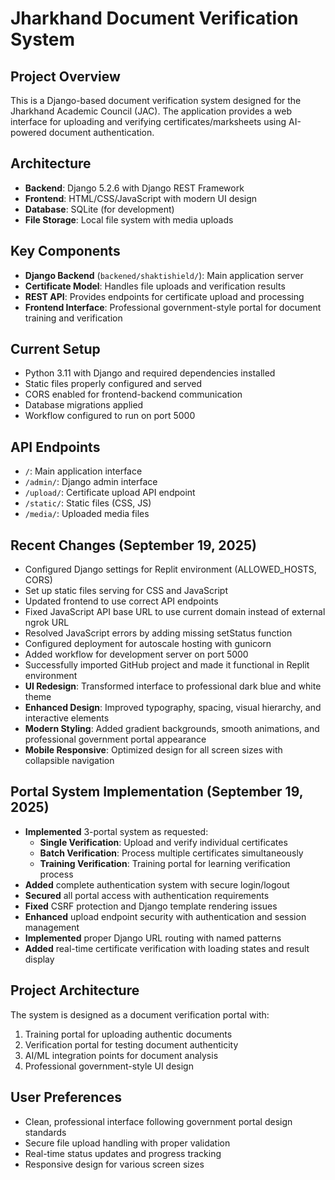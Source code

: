 # Jharkhand Document Verification System

## Project Overview
This is a Django-based document verification system designed for the Jharkhand Academic Council (JAC). The application provides a web interface for uploading and verifying certificates/marksheets using AI-powered document authentication.

## Architecture
- **Backend**: Django 5.2.6 with Django REST Framework
- **Frontend**: HTML/CSS/JavaScript with modern UI design
- **Database**: SQLite (for development)
- **File Storage**: Local file system with media uploads

## Key Components
- **Django Backend** (`backened/shaktishield/`): Main application server
- **Certificate Model**: Handles file uploads and verification results
- **REST API**: Provides endpoints for certificate upload and processing
- **Frontend Interface**: Professional government-style portal for document training and verification

## Current Setup
- Python 3.11 with Django and required dependencies installed
- Static files properly configured and served
- CORS enabled for frontend-backend communication
- Database migrations applied
- Workflow configured to run on port 5000

## API Endpoints
- `/`: Main application interface
- `/admin/`: Django admin interface
- `/upload/`: Certificate upload API endpoint
- `/static/`: Static files (CSS, JS)
- `/media/`: Uploaded media files

## Recent Changes (September 19, 2025)
- Configured Django settings for Replit environment (ALLOWED_HOSTS, CORS)
- Set up static files serving for CSS and JavaScript
- Updated frontend to use correct API endpoints
- Fixed JavaScript API base URL to use current domain instead of external ngrok URL
- Resolved JavaScript errors by adding missing setStatus function
- Configured deployment for autoscale hosting with gunicorn
- Added workflow for development server on port 5000
- Successfully imported GitHub project and made it functional in Replit environment
- **UI Redesign**: Transformed interface to professional dark blue and white theme
- **Enhanced Design**: Improved typography, spacing, visual hierarchy, and interactive elements
- **Modern Styling**: Added gradient backgrounds, smooth animations, and professional government portal appearance
- **Mobile Responsive**: Optimized design for all screen sizes with collapsible navigation

## Portal System Implementation (September 19, 2025)
- **Implemented** 3-portal system as requested:
  - **Single Verification**: Upload and verify individual certificates
  - **Batch Verification**: Process multiple certificates simultaneously
  - **Training Verification**: Training portal for learning verification process
- **Added** complete authentication system with secure login/logout
- **Secured** all portal access with authentication requirements
- **Fixed** CSRF protection and Django template rendering issues
- **Enhanced** upload endpoint security with authentication and session management
- **Implemented** proper Django URL routing with named patterns
- **Added** real-time certificate verification with loading states and result display

## Project Architecture
The system is designed as a document verification portal with:
1. Training portal for uploading authentic documents
2. Verification portal for testing document authenticity
3. AI/ML integration points for document analysis
4. Professional government-style UI design

## User Preferences
- Clean, professional interface following government portal design standards
- Secure file upload handling with proper validation
- Real-time status updates and progress tracking
- Responsive design for various screen sizes